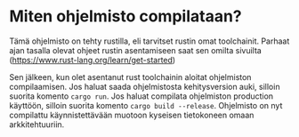 # Miten ohjelmisto compilataan?
Tämä ohjelmisto on tehty rustilla, eli tarvitset rustin omat toolchainit.
Parhaat ajan tasalla olevat ohjeet rustin asentamiseen saat sen omilta sivuilta (https://www.rust-lang.org/learn/get-started)

Sen jälkeen, kun olet asentanut rust toolchainin aloitat ohjelmiston compilaamisen.
Jos haluat saada ohjelmistosta kehitysversion auki, silloin suorita komento ```cargo run```.
Jos haluat compilata ohjelmiston production käyttöön, silloin suorita komento ```cargo build --release```. Ohjelmisto on nyt compilattu käynnistettävään muotoon kyseisen tietokoneen omaan arkkitehtuuriin.
